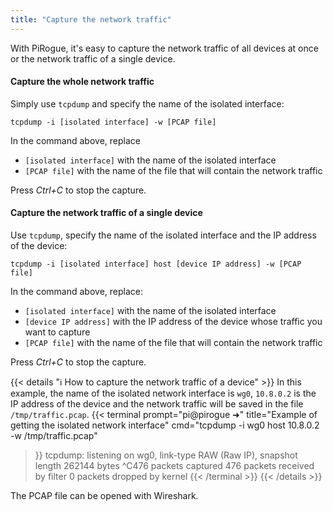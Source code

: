 ```yaml
---
title: "Capture the network traffic"
---
```


With PiRogue, it's easy to capture the network traffic of all devices at once or the network traffic of a single device. 

#### Capture the whole network traffic
Simply use `tcpdump` and specify the name of the isolated interface:
```shell {title="Capture the whole network traffic"}
tcpdump -i [isolated interface] -w [PCAP file]
```
In the command above, replace 
* `[isolated interface]` with the name of the isolated interface
* `[PCAP file]` with the name of the file that will contain the network traffic

Press *Ctrl+C* to stop the capture.


#### Capture the network traffic of a single device
Use `tcpdump`, specify the name of the isolated interface and the IP address of the device:
```shell {title="Capture the network traffic of a device"}
tcpdump -i [isolated interface] host [device IP address] -w [PCAP file]
```
In the command above, replace:
* `[isolated interface]` with the name of the isolated interface
* `[device IP address]` with the IP address of the device whose traffic you want to capture
* `[PCAP file]` with the name of the file that will contain the network traffic

Press *Ctrl+C* to stop the capture.


{{< details "ℹ️ How to capture the network traffic of a device" >}}
In this example, the name of the isolated network interface is `wg0`, `10.8.0.2` is the IP address of the device and the network traffic will be saved in the file `/tmp/traffic.pcap`.
{{< terminal 
prompt="pi@pirogue ➜" 
title="Example of getting the isolated network interface"
cmd="tcpdump -i wg0 host 10.8.0.2 -w /tmp/traffic.pcap" 
>}}
tcpdump: listening on wg0, link-type RAW (Raw IP), snapshot length 262144 bytes
^C476 packets captured
476 packets received by filter
0 packets dropped by kernel
{{< /terminal >}}
{{< /details >}}

The PCAP file can be opened with Wireshark.
